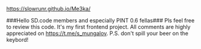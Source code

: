 https://slowrunr.github.io/Me3ka/

###Hello SD.code members and especially PINT 0.6 fellas###
Pls feel free to review this code. It's my first frontend project. 
All comments are highly appreciated on https://t.me/s_mungalov.
P.S. don't spill your beer on the keybord!
